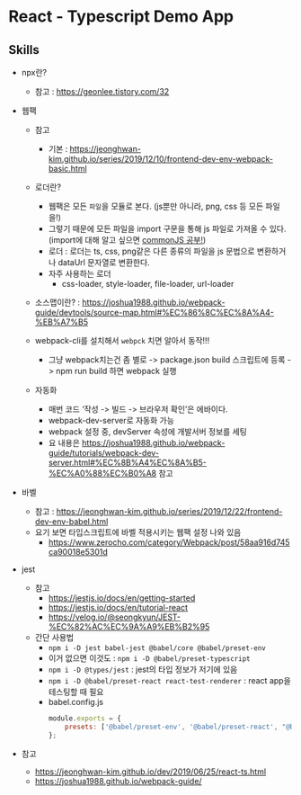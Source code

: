 # React - Typescript Demo App



## Skills
- npx란?
    - 참고 : https://geonlee.tistory.com/32

- 웹팩
    - 참고
        - 기본 : https://jeonghwan-kim.github.io/series/2019/12/10/frontend-dev-env-webpack-basic.html
    - 로더란?
        - 웹팩은 모든 `파일`을 모듈로 본다. (js뿐만 아니라, png, css 등 모든 파일을!)
        - 그렇기 때문에 모든 파일을 import 구문을 통해 js 파일로 가져올 수 있다.
            <br> (import에 대해 알고 싶으면 [commonJS 공부!](https://jeonghwan-kim.github.io/series/2019/12/10/frontend-dev-env-webpack-basic.html#1-%EB%B0%B0%EA%B2%BD))
        - 로더 : 로더는 ts, css, png같은 다른 종류의 파일을 js 문법으로 변환하거나 dataUrl 문자열로 변환한다.
        - 자주 사용하는 로더
            - css-loader, style-loader, file-loader, url-loader
    - 소스맵이란? : https://joshua1988.github.io/webpack-guide/devtools/source-map.html#%EC%86%8C%EC%8A%A4-%EB%A7%B5
    - webpack-cli를 설치해서 `webpck` 치면 알아서 동작!!!
        - 그냥 webpack치는건 좀 별로 -> package.json build 스크립트에 등록 -> npm run build 하면 webpack 실행

    - 자동화
        - 매번 코드 ‘작성 -> 빌드 -> 브라우저 확인’은 에바이다.
        - webpack-dev-server로 자동화 가능
        - webpack 설정 중, devServer 속성에 개발서버 정보를 세팅
        - 요 내용은 https://joshua1988.github.io/webpack-guide/tutorials/webpack-dev-server.html#%EC%8B%A4%EC%8A%B5-%EC%A0%88%EC%B0%A8 참고

- 바벨
    - 참고 : https://jeonghwan-kim.github.io/series/2019/12/22/frontend-dev-env-babel.html
    - 요기 보면 타입스크립트에 바벨 적용시키는 웹팩 설정 나와 있음
        - https://www.zerocho.com/category/Webpack/post/58aa916d745ca90018e5301d

- jest
    - 참고
        - https://jestjs.io/docs/en/getting-started
        - https://jestjs.io/docs/en/tutorial-react
        - https://velog.io/@seongkyun/JEST-%EC%82%AC%EC%9A%A9%EB%B2%95
    - 간단 사용법
        - `npm i -D jest babel-jest @babel/core @babel/preset-env`
        - 이거 없으면 이것도 : `npm i -D @babel/preset-typescript`
        - `npm i -D @types/jest` : jest의 타입 정보가 저기에 있음
        - `npm i -D @babel/preset-react react-test-renderer` : react app을 테스팅할 때 필요
        - babel.config.js
            ```js
            module.exports = {
                presets: ['@babel/preset-env', '@babel/preset-react', "@babel/preset-typescript"],
            };
            ```
- 참고
    - https://jeonghwan-kim.github.io/dev/2019/06/25/react-ts.html
    - https://joshua1988.github.io/webpack-guide/

